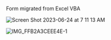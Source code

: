 Form migrated from Excel VBA


![Screen Shot 2023-06-24 at 7 11 13 AM](https://github.com/toddbrannon/peak-flow-rate-calculator/assets/16404921/0ad7f390-83f1-4187-92dc-4d018d870691)

![IMG_FFB2A3CEEE4E-1](https://github.com/toddbrannon/peak-flow-rate-calculator/assets/16404921/55825c96-9817-4dc5-9fa1-52ed5b545b39)
